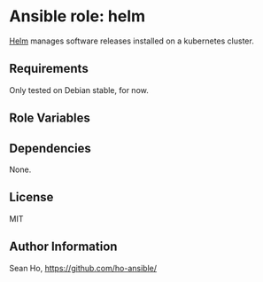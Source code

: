 # Ansible role: helm
[Helm](https://helm.sh) manages software releases installed on a kubernetes cluster.

## Requirements
Only tested on Debian stable, for now.

## Role Variables

## Dependencies
None.

## License
MIT

## Author Information
Sean Ho, https://github.com/ho-ansible/
